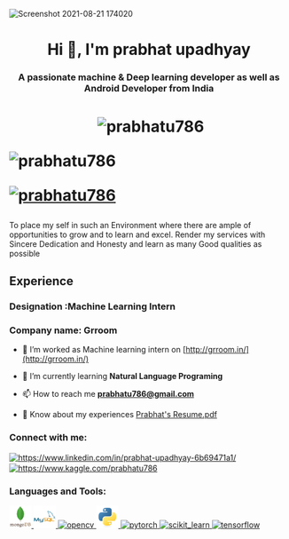 ![Screenshot 2021-08-21 174020](https://user-images.githubusercontent.com/59795901/130321310-02322f36-fa93-4280-838a-3b105a76d60f.png)


<h1 align="center">Hi 👋, I'm prabhat upadhyay</h1>

<h3 align="center">A passionate machine & Deep learning developer  as well as Android Developer from India</h3>

<h1 align="center"> <p>&nbsp;<img align="center" src="https://github-readme-stats.vercel.app/api?username=prabhatu786&show_icons=true&locale=en" alt="prabhatu786" /></p>

<p align="left"> <img src="https://komarev.com/ghpvc/?username=prabhatu786&label=Profile%20views&color=0e75b6&style=flat" alt="prabhatu786" /> </p>

<p align="left"> <a href="https://github.com/ryo-ma/github-profile-trophy"><img src="https://github-profile-trophy.vercel.app/?username=prabhatu786" alt="prabhatu786" /></a> </p></h1>


To place my self in such an Environment where there are ample of opportunities to grow and to learn and excel. Render my services with Sincere Dedication and Honesty and learn as many Good qualities as possible

## Experience
### Designation :Machine Learning Intern
### Company name: Grroom

- 🔭 I’m worked as Machine learning intern on  [http://grroom.in/](http://grroom.in/)
- 🌱 I’m currently learning **Natural Language Programing**

- 📫 How to reach me **prabhatu786@gmail.com**

- 📄 Know about my experiences [Prabhat's Resume.pdf](https://github.com/prabhatu786/prabhatu786/files/7025459/Prabhat.s.Resume.pdf)
<h3 align="left">Connect with me:</h3>
<p align="left">
<a href="https://linkedin.com/in/https://www.linkedin.com/in/prabhat-upadhyay-6b69471a1/" target="blank"><img align="center" src="https://raw.githubusercontent.com/rahuldkjain/github-profile-readme-generator/master/src/images/icons/Social/linked-in-alt.svg" alt="https://www.linkedin.com/in/prabhat-upadhyay-6b69471a1/" height="30" width="40" /></a>
<a href="https://kaggle.com/https://www.kaggle.com/prabhatu786" target="blank"><img align="center" src="https://raw.githubusercontent.com/rahuldkjain/github-profile-readme-generator/master/src/images/icons/Social/kaggle.svg" alt="https://www.kaggle.com/prabhatu786" height="30" width="40" /></a>
</p>

<h3 align="left">Languages and Tools:</h3>

<p align="left"> <a href="https://www.mongodb.com/" target="_blank">  <img src="https://raw.githubusercontent.com/devicons/devicon/master/icons/mongodb/mongodb-original-wordmark.svg" alt="mongodb" width="40" height="40"/> </a> 
  <a href="https://www.mysql.com/" target="_blank"> <img src="https://raw.githubusercontent.com/devicons/devicon/master/icons/mysql/mysql-original-wordmark.svg" alt="mysql" width="40" height="40"/> </a> <a href="https://opencv.org/" target="_blank"> 
  <img src="https://www.vectorlogo.zone/logos/opencv/opencv-icon.svg" alt="opencv" width="40" height="40"/> </a> <a href="https://www.python.org" target="_blank"> <img src="https://raw.githubusercontent.com/devicons/devicon/master/icons/python/python-original.svg" alt="python" width="40" height="40"/> </a> <a href="https://pytorch.org/" target="_blank"> <img src="https://www.vectorlogo.zone/logos/pytorch/pytorch-icon.svg" alt="pytorch" width="40" height="40"/> </a> <a href="https://scikit-learn.org/" target="_blank"> <img src="https://upload.wikimedia.org/wikipedia/commons/0/05/Scikit_learn_logo_small.svg" alt="scikit_learn" width="40" height="40"/> </a> <a href="https://www.tensorflow.org" target="_blank"> <img src="https://www.vectorlogo.zone/logos/tensorflow/tensorflow-icon.svg" alt="tensorflow" width="40" height="40"/> </a> </p>






